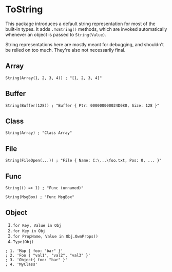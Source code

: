 # ToString

This package introduces a default string representation for most of the
built-in types. It adds `.ToString()` methods, which are invoked automatically
whenever an object is passed to `String(Value)`.

String representations here are mostly meant for debugging, and shouldn't be
relied on too much. They're also not necessarily final.

## Array

```ahk
String(Array(1, 2, 3, 4)) ; "[1, 2, 3, 4]"
```

## Buffer

```ahk
String(Buffer(128)) ; "Buffer { Ptr: 000000000024D080, Size: 128 }"
```

## Class

```ahk
String(Array) ; "Class Array"
```

## File

```ahk
String(FileOpen(...)) ; "File { Name: C:\...\foo.txt, Pos: 0, ... }"
```

## Func

```ahk
String(() => 1) ; "Func (unnamed)"

String(MsgBox) ; "Func MsgBox"
```

## Object

1. `for Key, Value in Obj`
2. `for Key in Obj`
3. `for PropName, Value in Obj.OwnProps()`
4. `Type(Obj)`

```ahk
; 1. 'Map { foo: "bar" }'
; 2. 'Foo { "val1", "val2", "val3" }'
; 3. 'Object{ foo: "bar" }'
; 4. 'MyClass'
```
